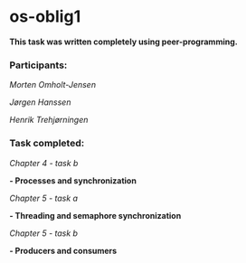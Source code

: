 # os-oblig1

**This task was written completely using peer-programming.**

### Participants:

*Morten Omholt-Jensen*

*Jørgen Hanssen*

*Henrik Trehjørningen*

### Task completed:

*Chapter 4 - task b*

  **- Processes and synchronization**
  
*Chapter 5 - task a*

  **- Threading and semaphore synchronization**
  
*Chapter 5 - task b*

  **- Producers and consumers**
